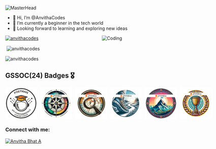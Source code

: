 ![MasterHead](https://user-images.githubusercontent.com/90236635/232446433-d5540fa2-fe28-4bb8-b929-cdb51fe61336.gif)
- 👋 Hi, I’m @AnvithaCodes
- 🌱 I’m currently a beginner in the tech world
- 🧠 Looking forward to learning and exploring new ideas

<img align="right" alt="Coding" width="200" src="https://user-images.githubusercontent.com/53329034/123502306-0fcdfc80-d669-11eb-87e4-d24cccfbbd00.gif">


<p align="left"> <a href="https://github.com/ryo-ma/github-profile-trophy"><img src="https://github-profile-trophy.vercel.app/?username=anvithacodes" alt="anvithacodes" /></a> </p>


<p>&nbsp;<img align="center" src="https://github-readme-stats.vercel.app/api?username=anvithacodes&show_icons=true&locale=en" alt="anvithacodes" /></p>

<p><img align="center" src="https://github-readme-streak-stats.herokuapp.com/?user=anvithacodes&" alt="anvithacodes" /></p>



## GSSOC(24) Badges 🎖️
<div style='display:flex; align-items:center; gap: 10px;' align='center'>
<img src="https://raw.githubusercontent.com/girlscript/gssoc-website-new/main/public/badges/postman.png" width="100px" height="100px" />
  <img src="https://github.com/girlscript/gssoc-website-new/blob/main/public/badges/1.png" width="100px" height="100px" />
  <img src="https://github.com/girlscript/gssoc-website-new/blob/main/public/badges/2.png" width="100px" height="100px" />
  <img src="https://github.com/girlscript/gssoc-website-new/blob/main/public/badges/3.png" width="100px" height="100px" />
  <img src="https://github.com/girlscript/gssoc-website-new/blob/main/public/badges/4.png" width="100px" height="100px" />
  <img src="https://github.com/girlscript/gssoc-website-new/blob/main/public/badges/5.png" width="100px" height="100px" />
</div>


<h3 align="left">Connect with me:</h3>
<p align="left">
<a href="https://www.linkedin.com/in/anvitha-bhat-a-6425a3316/" target="blank"><img align="center" src="https://raw.githubusercontent.com/rahuldkjain/github-profile-readme-generator/master/src/images/icons/Social/linked-in-alt.svg" alt="Anvitha Bhat A" height="30" width="40" /></a>
</p>
